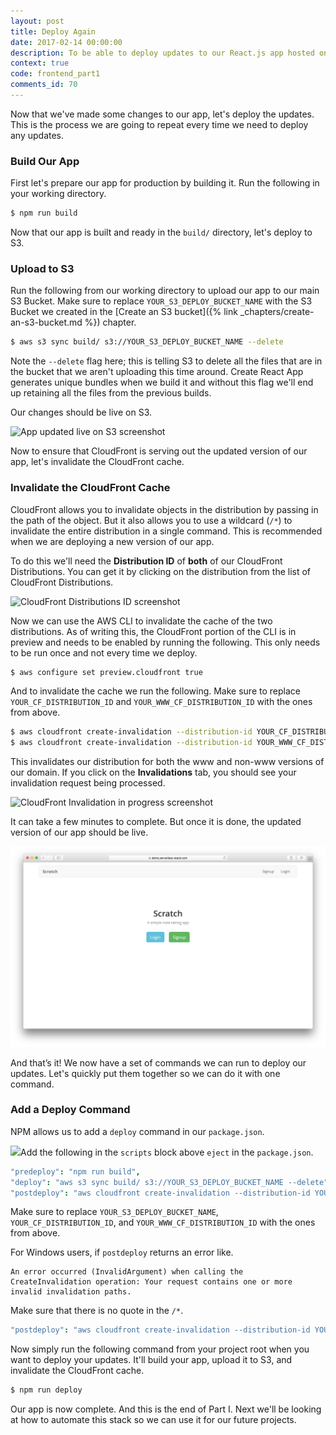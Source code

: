 ```yaml
---
layout: post
title: Deploy Again
date: 2017-02-14 00:00:00
description: To be able to deploy updates to our React.js app hosted on S3 and CloudFront, we need to uploads our app to S3 and invalidate the CloudFront cache. We can do this using the “aws cloudfront create-invalidation” command in our AWS CLI. To automate these steps by running “npm run deploy”, we will add these commands to predeploy, deploy, and postdeploy scripts in our package.json.
context: true
code: frontend_part1
comments_id: 70
---
```


Now that we've made some changes to our app, let's deploy the updates. This is the process we are going to repeat every time we need to deploy any updates.

### Build Our App

First let's prepare our app for production by building it. Run the following in your working directory.

``` bash
$ npm run build
```

Now that our app is built and ready in the `build/` directory, let's deploy to S3.

### Upload to S3

Run the following from our working directory to upload our app to our main S3 Bucket. Make sure to replace `YOUR_S3_DEPLOY_BUCKET_NAME` with the S3 Bucket we created in the [Create an S3 bucket]({% link _chapters/create-an-s3-bucket.md %}) chapter.

``` bash
$ aws s3 sync build/ s3://YOUR_S3_DEPLOY_BUCKET_NAME --delete
```

Note the `--delete` flag here; this is telling S3 to delete all the files that are in the bucket that we aren't uploading this time around. Create React App generates unique bundles when we build it and without this flag we'll end up retaining all the files from the previous builds.

Our changes should be live on S3.

![App updated live on S3 screenshot](/assets/app-updated-live-on-s3.png)

Now to ensure that CloudFront is serving out the updated version of our app, let's invalidate the CloudFront cache.

### Invalidate the CloudFront Cache

CloudFront allows you to invalidate objects in the distribution by passing in the path of the object. But it also allows you to use a wildcard (`/*`) to invalidate the entire distribution in a single command. This is recommended when we are deploying a new version of our app.

To do this we'll need the **Distribution ID** of **both** of our CloudFront Distributions. You can get it by clicking on the distribution from the list of CloudFront Distributions.

![CloudFront Distributions ID screenshot](/assets/cloudfront-distribution-id.png)

Now we can use the AWS CLI to invalidate the cache of the two distributions. As of writing this, the CloudFront portion of the CLI is in preview and needs to be enabled by running the following. This only needs to be run once and not every time we deploy.

``` bash
$ aws configure set preview.cloudfront true
```

And to invalidate the cache we run the following. Make sure to replace `YOUR_CF_DISTRIBUTION_ID` and `YOUR_WWW_CF_DISTRIBUTION_ID` with the ones from above.

``` bash
$ aws cloudfront create-invalidation --distribution-id YOUR_CF_DISTRIBUTION_ID --paths "/*"
$ aws cloudfront create-invalidation --distribution-id YOUR_WWW_CF_DISTRIBUTION_ID --paths "/*"
```

This invalidates our distribution for both the www and non-www versions of our domain. If you click on the **Invalidations** tab, you should see your invalidation request being processed.

![CloudFront Invalidation in progress screenshot](/assets/cloudfront-invalidation-in-progress.png)

It can take a few minutes to complete. But once it is done, the updated version of our app should be live.

![App update live screenshot](/assets/app-update-live.png)

And that’s it! We now have a set of commands we can run to deploy our updates. Let's quickly put them together so we can do it with one command.

### Add a Deploy Command

NPM allows us to add a `deploy` command in our `package.json`.

<img class="code-marker" src="/assets/s.png" />Add the following in the `scripts` block above `eject` in the `package.json`.

``` coffee
"predeploy": "npm run build",
"deploy": "aws s3 sync build/ s3://YOUR_S3_DEPLOY_BUCKET_NAME --delete",
"postdeploy": "aws cloudfront create-invalidation --distribution-id YOUR_CF_DISTRIBUTION_ID --paths '/*' && aws cloudfront create-invalidation --distribution-id YOUR_WWW_CF_DISTRIBUTION_ID --paths '/*'",
```

Make sure to replace `YOUR_S3_DEPLOY_BUCKET_NAME`, `YOUR_CF_DISTRIBUTION_ID`, and `YOUR_WWW_CF_DISTRIBUTION_ID` with the ones from above.

For Windows users, if `postdeploy` returns an error like.

```
An error occurred (InvalidArgument) when calling the CreateInvalidation operation: Your request contains one or more invalid invalidation paths.
```

Make sure that there is no quote in the `/*`.

``` coffee
"postdeploy": "aws cloudfront create-invalidation --distribution-id YOUR_CF_DISTRIBUTION_ID --paths /* && aws cloudfront create-invalidation --distribution-id YOUR_WWW_CF_DISTRIBUTION_ID --paths /*",
```

Now simply run the following command from your project root when you want to deploy your updates. It'll build your app, upload it to S3, and invalidate the CloudFront cache.

``` bash
$ npm run deploy
```

Our app is now complete. And this is the end of Part I. Next we'll be looking at how to automate this stack so we can use it for our future projects.
